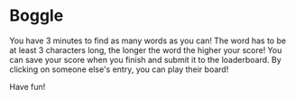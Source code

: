# Boggle
You have 3 minutes to find as many words as you can! 
The word has to be at least 3 characters long, the longer the word the higher your score!
You can save your score when you finish and submit it to the loaderboard.
By clicking on someone else's entry, you can play their board!

Have fun!